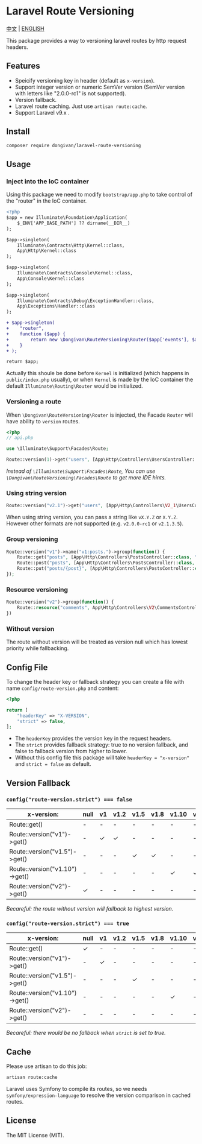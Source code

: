 # Laravel Route Versioning

[中文](README.md) | [ENGLISH](README-EN.md)

This package provides a way to versioning laravel routes by http request headers.

## Features

- Speicify versioning key in header (default as `x-version`).
- Support integer version or numeric SemVer version (SemVer version with letters like "2.0.0-rc1" is not supported).
- Version fallback.
- Laravel route caching. Just use `artisan route:cache`.
- Support Laravel v9.x .

## Install

```bash
composer require dongivan/laravel-route-versioning
```

## Usage

### Inject into the IoC container

Using this package we need to modify `bootstrap/app.php` to take control of the "router" in the IoC container. 
```diff
<?php
$app = new Illuminate\Foundation\Application(
    $_ENV['APP_BASE_PATH'] ?? dirname(__DIR__)
);

$app->singleton(
    Illuminate\Contracts\Http\Kernel::class,
    App\Http\Kernel::class
);

$app->singleton(
    Illuminate\Contracts\Console\Kernel::class,
    App\Console\Kernel::class
);

$app->singleton(
    Illuminate\Contracts\Debug\ExceptionHandler::class,
    App\Exceptions\Handler::class
);

+ $app->singleton(
+    "router",
+    function ($app) {
+        return new \Dongivan\RouteVersioning\Router($app['events'], $app);
+    }
+ );

return $app;
```

Actually this shoule be done before `Kernel` is initialized (which happens in `public/index.php` usually), or when `Kernel` is made by the IoC container the default `Illuminate\Routing\Router` would be initialized.

### Versioning a route

When `\Dongivan\RouteVersioning\Router` is injected, the Facade `Router` will have ability to `version` routes.
```php
<?php
// api.php

use \Illuminate\Support\Facades\Route;

Route::version(1)->get("users", [App\Http\Controllers\UsersController::class, "index"])->name("v1:users.index");
```

*Instead of `\Illuminate\Support\Facades\Route`, You can use `\Dongivan\RouteVersioning\Facades\Route` to get more IDE hints.*

### Using string version

```php
Route::version("v2.1")->get("users", [App\Http\Controllers\V2_1\UsersController::class, "index"])->name("v2.1:users.index");
```
When using string version, you can pass a string like `vX.Y.Z` or `X.Y.Z`. However other formats are not supported (e.g. `v2.0.0-rc1` or `v2.1.3.5`).

### Group versioning

```php
Route::version("v1")->name("v1:posts.")->group(function() {
    Route::get("posts", [App\Http\Controllers\PostsController::class, "index"])->name("index")
    Route::post("posts", [App\Http\Controllers\PostsController::class, "store"])->name("store")
    Route::put("posts/{post}", [App\Http\Controllers\PostsController::class, "update"])->name("update")
});
```

### Resource versioning

```php
Route::version("v2")->group(function() {
    Route::resource("comments", App\Http\Controllers\V2\CommentsController::class)->only(["store", "index"]);
})
```

### Without version

The route without version will be treated as version null which has lowest priority while fallbacking.

## Config File

To change the header key or fallback strategy you can create a file with name `config/route-version.php` and content:
```php
<?php

return [
    "headerKey" => "X-VERSION",
    "strict" => false,
];
```
- The `headerKey` provides the version key in the request headers.
- The `strict` provides fallback strategy: true to no version fallback, and false to fallback version from higher to lower.
- Without this config file this package will take `headerKey = "x-version"` and `strict = false` as default.

## Version Fallback

### `config("route-version.strict") === false`

| x-version: | null | v1 | v1.2 | v1.5 | v1.8 | v1.10 | v1.15 | v2 | v3 |
|-|-|-|-|-|-|-|-|-|-|
|Route::get()|-|-|-|-|-|-|-|-|-|
|Route::version("v1")->get()|-|✓|✓|-|-|-|-|-|-|
|Route::version("v1.5")->get()|-|-|-|✓|✓|-|-|-|-|
|Route::version("v1.10")->get()|-|-|-|-|-|✓|✓|-|-|
|Route::version("v2")->get()|✓|-|-|-|-|-|-|✓|✓|

*Becareful: the route without version will fallback to highest version.*

### `config("route-version.strict") === true`

| x-version: | null | v1 | v1.2 | v1.5 | v1.8 | v1.10 | v1.15 | v2 | v3 |
|-|-|-|-|-|-|-|-|-|-|
|Route::get()|✓|-|-|-|-|-|-|-|-|
|Route::version("v1")->get()|-|✓|-|-|-|-|-|-|-|
|Route::version("v1.5")->get()|-|-|-|✓|-|-|-|-|-|
|Route::version("v1.10")->get()|-|-|-|-|-|✓|-|-|-|
|Route::version("v2")->get()|-|-|-|-|-|-|-|✓|-|
*Becareful: there would be no fallback when `strict` is set to true.*

## Cache

Please use artisan to do this job:
```bash
artisan route:cache
```

Laravel uses Symfony to compile its routes, so we needs `symfony/expression-language` to resolve the version comparison in cached routes.

## License

The MIT License (MIT).